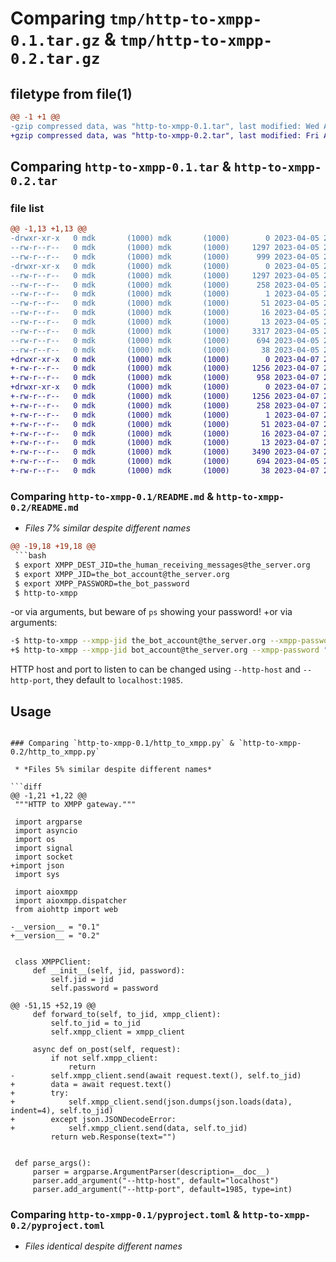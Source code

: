 # Comparing `tmp/http-to-xmpp-0.1.tar.gz` & `tmp/http-to-xmpp-0.2.tar.gz`

## filetype from file(1)

```diff
@@ -1 +1 @@
-gzip compressed data, was "http-to-xmpp-0.1.tar", last modified: Wed Apr  5 21:18:18 2023, max compression
+gzip compressed data, was "http-to-xmpp-0.2.tar", last modified: Fri Apr  7 20:26:08 2023, max compression
```

## Comparing `http-to-xmpp-0.1.tar` & `http-to-xmpp-0.2.tar`

### file list

```diff
@@ -1,13 +1,13 @@
-drwxr-xr-x   0 mdk       (1000) mdk       (1000)        0 2023-04-05 21:18:18.713419 http-to-xmpp-0.1/
--rw-r--r--   0 mdk       (1000) mdk       (1000)     1297 2023-04-05 21:18:18.713419 http-to-xmpp-0.1/PKG-INFO
--rw-r--r--   0 mdk       (1000) mdk       (1000)      999 2023-04-05 21:08:25.000000 http-to-xmpp-0.1/README.md
-drwxr-xr-x   0 mdk       (1000) mdk       (1000)        0 2023-04-05 21:18:18.713419 http-to-xmpp-0.1/http_to_xmpp.egg-info/
--rw-r--r--   0 mdk       (1000) mdk       (1000)     1297 2023-04-05 21:18:18.000000 http-to-xmpp-0.1/http_to_xmpp.egg-info/PKG-INFO
--rw-r--r--   0 mdk       (1000) mdk       (1000)      258 2023-04-05 21:18:18.000000 http-to-xmpp-0.1/http_to_xmpp.egg-info/SOURCES.txt
--rw-r--r--   0 mdk       (1000) mdk       (1000)        1 2023-04-05 21:18:18.000000 http-to-xmpp-0.1/http_to_xmpp.egg-info/dependency_links.txt
--rw-r--r--   0 mdk       (1000) mdk       (1000)       51 2023-04-05 21:18:18.000000 http-to-xmpp-0.1/http_to_xmpp.egg-info/entry_points.txt
--rw-r--r--   0 mdk       (1000) mdk       (1000)       16 2023-04-05 21:18:18.000000 http-to-xmpp-0.1/http_to_xmpp.egg-info/requires.txt
--rw-r--r--   0 mdk       (1000) mdk       (1000)       13 2023-04-05 21:18:18.000000 http-to-xmpp-0.1/http_to_xmpp.egg-info/top_level.txt
--rw-r--r--   0 mdk       (1000) mdk       (1000)     3317 2023-04-05 21:16:25.000000 http-to-xmpp-0.1/http_to_xmpp.py
--rw-r--r--   0 mdk       (1000) mdk       (1000)      694 2023-04-05 21:08:06.000000 http-to-xmpp-0.1/pyproject.toml
--rw-r--r--   0 mdk       (1000) mdk       (1000)       38 2023-04-05 21:18:18.713419 http-to-xmpp-0.1/setup.cfg
+drwxr-xr-x   0 mdk       (1000) mdk       (1000)        0 2023-04-07 20:26:08.714040 http-to-xmpp-0.2/
+-rw-r--r--   0 mdk       (1000) mdk       (1000)     1256 2023-04-07 20:26:08.714040 http-to-xmpp-0.2/PKG-INFO
+-rw-r--r--   0 mdk       (1000) mdk       (1000)      958 2023-04-07 20:24:20.000000 http-to-xmpp-0.2/README.md
+drwxr-xr-x   0 mdk       (1000) mdk       (1000)        0 2023-04-07 20:26:08.710040 http-to-xmpp-0.2/http_to_xmpp.egg-info/
+-rw-r--r--   0 mdk       (1000) mdk       (1000)     1256 2023-04-07 20:26:08.000000 http-to-xmpp-0.2/http_to_xmpp.egg-info/PKG-INFO
+-rw-r--r--   0 mdk       (1000) mdk       (1000)      258 2023-04-07 20:26:08.000000 http-to-xmpp-0.2/http_to_xmpp.egg-info/SOURCES.txt
+-rw-r--r--   0 mdk       (1000) mdk       (1000)        1 2023-04-07 20:26:08.000000 http-to-xmpp-0.2/http_to_xmpp.egg-info/dependency_links.txt
+-rw-r--r--   0 mdk       (1000) mdk       (1000)       51 2023-04-07 20:26:08.000000 http-to-xmpp-0.2/http_to_xmpp.egg-info/entry_points.txt
+-rw-r--r--   0 mdk       (1000) mdk       (1000)       16 2023-04-07 20:26:08.000000 http-to-xmpp-0.2/http_to_xmpp.egg-info/requires.txt
+-rw-r--r--   0 mdk       (1000) mdk       (1000)       13 2023-04-07 20:26:08.000000 http-to-xmpp-0.2/http_to_xmpp.egg-info/top_level.txt
+-rw-r--r--   0 mdk       (1000) mdk       (1000)     3490 2023-04-07 20:25:05.000000 http-to-xmpp-0.2/http_to_xmpp.py
+-rw-r--r--   0 mdk       (1000) mdk       (1000)      694 2023-04-05 21:08:06.000000 http-to-xmpp-0.2/pyproject.toml
+-rw-r--r--   0 mdk       (1000) mdk       (1000)       38 2023-04-07 20:26:08.714040 http-to-xmpp-0.2/setup.cfg
```

### Comparing `http-to-xmpp-0.1/README.md` & `http-to-xmpp-0.2/README.md`

 * *Files 7% similar despite different names*

```diff
@@ -19,18 +19,18 @@
 ```bash
 $ export XMPP_DEST_JID=the_human_receiving_messages@the_server.org
 $ export XMPP_JID=the_bot_account@the_server.org
 $ export XMPP_PASSWORD=the_bot_password
 $ http-to-xmpp
 ```
 
-or via arguments, but beware of `ps` showing your password!
+or via arguments:
 
 ```bash
-$ http-to-xmpp --xmpp-jid the_bot_account@the_server.org --xmpp-password the_bot_password --xmpp-dest-jid the_human_receiving_messages@the_server.org
+$ http-to-xmpp --xmpp-jid bot_account@the_server.org --xmpp-password "$(pass bot_account@the_server.org)" --xmpp-dest-jid human_account@the_server.org
 ```
 
 HTTP host and port to listen to can be changed using `--http-host` and `--http-port`, they default to `localhost:1985`.
 
 
 ## Usage
```

### Comparing `http-to-xmpp-0.1/http_to_xmpp.py` & `http-to-xmpp-0.2/http_to_xmpp.py`

 * *Files 5% similar despite different names*

```diff
@@ -1,21 +1,22 @@
 """HTTP to XMPP gateway."""
 
 import argparse
 import asyncio
 import os
 import signal
 import socket
+import json
 import sys
 
 import aioxmpp
 import aioxmpp.dispatcher
 from aiohttp import web
 
-__version__ = "0.1"
+__version__ = "0.2"
 
 
 class XMPPClient:
     def __init__(self, jid, password):
         self.jid = jid
         self.password = password
 
@@ -51,15 +52,19 @@
     def forward_to(self, to_jid, xmpp_client):
         self.to_jid = to_jid
         self.xmpp_client = xmpp_client
 
     async def on_post(self, request):
         if not self.xmpp_client:
             return
-        self.xmpp_client.send(await request.text(), self.to_jid)
+        data = await request.text()
+        try:
+            self.xmpp_client.send(json.dumps(json.loads(data), indent=4), self.to_jid)
+        except json.JSONDecodeError:
+            self.xmpp_client.send(data, self.to_jid)
         return web.Response(text="")
 
 
 def parse_args():
     parser = argparse.ArgumentParser(description=__doc__)
     parser.add_argument("--http-host", default="localhost")
     parser.add_argument("--http-port", default=1985, type=int)
```

### Comparing `http-to-xmpp-0.1/pyproject.toml` & `http-to-xmpp-0.2/pyproject.toml`

 * *Files identical despite different names*


